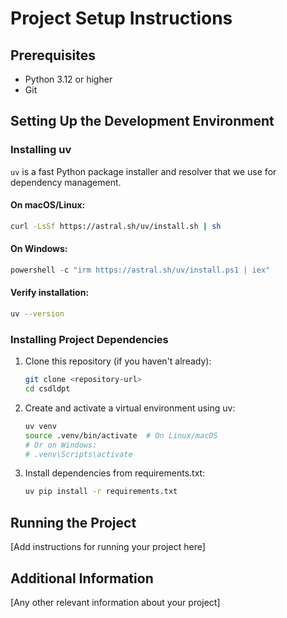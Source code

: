 # Project Setup Instructions

## Prerequisites

- Python 3.12 or higher
- Git

## Setting Up the Development Environment

### Installing uv

`uv` is a fast Python package installer and resolver that we use for dependency management.

#### On macOS/Linux:

```bash
curl -LsSf https://astral.sh/uv/install.sh | sh
```

#### On Windows:

```powershell
powershell -c "irm https://astral.sh/uv/install.ps1 | iex"
```

#### Verify installation:

```bash
uv --version
```

### Installing Project Dependencies

1. Clone this repository (if you haven't already):

   ```bash
   git clone <repository-url>
   cd csdldpt
   ```

2. Create and activate a virtual environment using uv:

   ```bash
   uv venv
   source .venv/bin/activate  # On Linux/macOS
   # Or on Windows:
   # .venv\Scripts\activate
   ```

3. Install dependencies from requirements.txt:
   ```bash
   uv pip install -r requirements.txt
   ```

## Running the Project

[Add instructions for running your project here]

## Additional Information

[Any other relevant information about your project]
